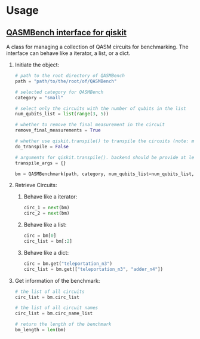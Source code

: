 # Usage

## [QASMBench interface for qiskit](./my_qiskit.py)

A class for managing a collection of QASM circuits for benchmarking.
The interface can behave like a iterator, a list, or a dict.


1. Initiate the object:

    ```python
    # path to the root directory of QASMBench
    path = "path/to/the/root/of/QASMBench"

    # selected category for QASMBench
    category = "small" 

    # select only the circuits with the number of qubits in the list
    num_qubits_list = list(range(3, 5))

    # whether to remove the final measurement in the circuit
    remove_final_measurements = True

    # whether use qiskit.transpile() to transpile the circuits (note: must provide qiskit backend)
    do_transpile = False

    # arguments for qiskit.transpile(). backend should be provide at least
    transpile_args = {}
    
    bm = QASMBenchmark(path, category, num_qubits_list=num_qubits_list, remove_final_measurements=remove_final_measurements, do_transpile=do_transpile, **transpile_args)
    ```

2. Retrieve Circuits:

   1. Behave like a iterator:

        ```python
        circ_1 = next(bm)
        circ_2 = next(bm)
        ```

   2. Behave like a list:

        ```python
        circ = bm[0]
        circ_list = bm[:2]
        ```
   3. Behave like a dict:

        ```python
        circ = bm.get("teleportation_n3")
        circ_list = bm.get(["teleportation_n3", "adder_n4"])
        ```

3. Get information of the benchmark:

    ```python
    # the list of all circuits
    circ_list = bm.circ_list

    # the list of all circuit names
    circ_list = bm.circ_name_list

    # return the length of the benchmark
    bm_length = len(bm)
    ```